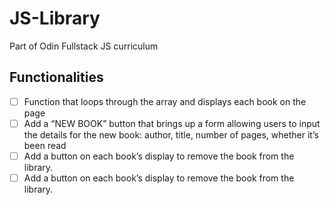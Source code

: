 # JS-Library
Part of Odin Fullstack JS curriculum

## Functionalities
- [ ] Function that loops through the array and displays each book on the page
- [ ] Add a “NEW BOOK” button that brings up a form allowing users to input the details for the new book: author, title, number of pages, whether it’s been read
- [ ] Add a button on each book’s display to remove the book from the library.
- [ ] Add a button on each book’s display to remove the book from the library. 
